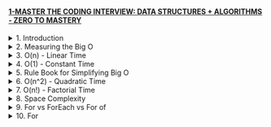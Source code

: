 #### [1-MASTER THE CODING INTERVIEW: DATA STRUCTURES + ALGORITHMS - ZERO TO MASTERY](/courses/others/1.md)

<details>
  <summary>1. Introduction </summary>

# Introduction

```jsbs
Data Structures:
- Arrays
- Stacks
- Queues
- Linked List
- Trees
- Tries
- Graphs
- Hash Tables

Algorithms:
- Sorting
- Dynamic Programming
- BFS and DFS (Searching)
- Recursion
```

<img width="1089" alt="image" src="https://github.com/omeatai/My-Tutorials/assets/32337103/7f5ca60c-29c8-4305-8efe-856328fe0b11">
<img width="1266" alt="image" src="https://github.com/omeatai/My-Tutorials/assets/32337103/c1a27b98-e0a5-465c-8315-67904460777c">

# Interview Session - https://youtu.be/XKu_SEDAykw

<img width="1157" alt="image" src="https://github.com/omeatai/My-Tutorials/assets/32337103/d6495736-8b0c-428e-9d35-8287b0ef0466">

# Interview Cheat Sheet

<img width="1157" alt="image" src="https://github.com/omeatai/My-Tutorials/assets/32337103/6c7edd7c-d636-4ed6-b786-6f046e76b9ac">
<img width="1157" alt="image" src="https://github.com/omeatai/My-Tutorials/assets/32337103/79fc2d87-1f5d-4526-ba41-f68ebda852d7">
<img width="1157" alt="image" src="https://github.com/omeatai/My-Tutorials/assets/32337103/85f19476-bd23-4cf7-9997-14cda646d6ae">
<img width="1157" alt="image" src="https://github.com/omeatai/My-Tutorials/assets/32337103/1a8c0813-356b-428f-b78a-56bf24be1910">
<img width="1157" alt="image" src="https://github.com/omeatai/My-Tutorials/assets/32337103/ffb24457-7309-4972-8e29-aebe709c87d2">
<img width="1157" alt="image" src="https://github.com/omeatai/My-Tutorials/assets/32337103/57f75417-f507-4642-834f-b28e8312fe65">
<img width="1157" alt="image" src="https://github.com/omeatai/My-Tutorials/assets/32337103/1a8f742e-a883-4df1-85e8-ee9c2a8d3634">

# #END </details>

<details>
  <summary>2. Measuring the Big O </summary>

# Measuring the Big O

<img width="1266" alt="image" src="https://github.com/omeatai/My-Tutorials/assets/32337103/dda2dee4-a8bd-4936-80b2-03c460f2205b">

# Example 1:

```js
const nemo = ['nemo'];

function findNemo(array) {
  for (let i = 0; i < array.length; i++) {
    if (array[i] === 'nemo') {
      console.log('Found NEMO!');
    }
  }
}

findNemo(nemo);
```

<img width="1266" alt="image" src="https://github.com/omeatai/My-Tutorials/assets/32337103/2c40ecbb-8a35-492a-a9ea-b83f2c691341">

# Example 2: Big O and Scalabnility

```js
const nemo = ['nemo'];

function findNemo(array) {
  for (let i = 0; i < array.length; i++) {
    if (array[i] === 'nemo') {
      console.log('Found NEMO!');
    }
  }
}

function findNemo2(array) {
  let t0 = performance.now();
  for (let i = 0; i < array.length; i++) {
    if (array[i] === 'nemo') {
      console.log('Found NEMO!');
    }
  }
  let t1 = performance.now();
  console.log('Call to find Nemo took ' + (t1 - t0) + ' milliseconds');
}

findNemo2(nemo);
```

<img width="1266" alt="image" src="https://github.com/omeatai/My-Tutorials/assets/32337103/3cc3cc12-9d4a-4dd1-bb4d-d0edea9e631a">

# Example 3:

```js
const nemo = ['nemo'];

const large = new Array(1000).fill('nemo');

function findNemo(array) {
  for (let i = 0; i < array.length; i++) {
    if (array[i] === 'nemo') {
      console.log('Found NEMO!');
    }
  }
}

function findNemo2(array) {
  let t0 = performance.now();
  for (let i = 0; i < array.length; i++) {
    if (array[i] === 'nemo') {
      console.log('Found NEMO!');
    }
  }
  let t1 = performance.now();
  console.log('Call to find Nemo took ' + (t1 - t0) + ' milliseconds');
}

findNemo2(large);
```

<img width="1266" alt="image" src="https://github.com/omeatai/My-Tutorials/assets/32337103/7530a16e-44f7-4ded-8671-734a2cedd0c6">

# #END </details>

<details>
  <summary>3. O(n) - Linear Time </summary>

# O(n) - Linear Time

# Example 1:

```js
const nemo = ['nemo'];

const large = new Array(5).fill('nemo');

function findNemo(array) {
  let count = 0;
  for (let i = 0; i < array.length; i++) {
    if (array[i] === 'nemo') {
      console.log('Found NEMO!');
    }
    count += 1;
  }
  console.log(`O(${count})`)
}

findNemo(large); // O(n) ----> Linear Time
```

<img width="1266" alt="image" src="https://github.com/omeatai/My-Tutorials/assets/32337103/4d49bd0d-69f6-4dc6-acb7-8eb1e194448b">

# Example 2:

```js
// What is the Big O of the below function? (Hint, you may want to go line by line)
function funChallenge(input) {
  let a = 10; // O(1)
  a = 50 + 3; // O(1)

  for (let i = 0; i < input.length; i++) { // O(n)
    anotherFunction(); // O(n)
    let stranger = true; // O(n)
    a++; // O(n)
  }
  return a; // O(1)
}

function anotherFunction() {
  return 60 + 5;
}

console.log(funChallenge([1, 2, 3, 4, 5])) // O(3 + 4n) ---> O(n)
```

<img width="1316" alt="image" src="https://github.com/omeatai/My-Tutorials/assets/32337103/f1e8e60b-548f-4d0d-aac2-1ec992d5a533">

# Example 3:

```js
// What is the Big O of the below function? (Hint, you may want to go line by line)
function anotherFunChallenge(input) {
  let a = 5; // O(1)
  let b = 10; // O(1)
  let c = 50; // O(1)
  for (let i = 0; i < input; i++) { // O(n)
    let x = i + 1; // O(n)
    let y = i + 2; // O(n)
    let z = i + 3; // O(n)
  }
  for (let j = 0; j < input; j++) { // O(n)
    let p = j * 2; // O(n)
    let q = j * 2; // O(n)
  }
  let whoAmI = "I don't know"; // O(1)
}

anotherFunChallenge([1, 2, 3, 4, 5]) // O(4 + 7n) ----> O(n)
```

# #END </details>

<details>
  <summary>4. O(1) - Constant Time </summary>

# O(1) - Constant Time

# Example 1:

```js
const boxes = [0, 1, 2, 3, 4, 5];

function logFirstTwoBoxes(boxes) {
  console.log(boxes[0]); // 0(1)
  console.log(boxes[1]); // 0(1)
}

logFirstTwoBoxes(boxes)  // O(1) ----> Constant Time
```

<img width="1316" alt="image" src="https://github.com/omeatai/My-Tutorials/assets/32337103/0b9d7f2d-d4d4-4934-8b75-40943d0951ac">

# #END </details>

<details>
  <summary>5. Rule Book for Simplifying Big O </summary>

# Rule Book for Simplifying Big O

- Rule 1: Worst Case - Big O always looks for the worse case scenerio.
- Rule 2: Remove Constants - Always drop the contants
- Rule 3: Different terms for inputs - Always keep loops for different Arrays as different O notations eg. O(n + a)
- Rule 4: Drop Non Dominants - Dominants are notations with higher occurence compared to its Big O counterpart.

<img width="1313" alt="image" src="https://github.com/omeatai/My-Tutorials/assets/32337103/5d405b0e-80c7-4a0c-9581-3532258ed2a0">

# Cheat Sheet

<img width="1313" alt="image" src="https://github.com/omeatai/My-Tutorials/assets/32337103/310fc765-7f75-4f91-98a0-f4e1bab31bdf">
<img width="1313" alt="image" src="https://github.com/omeatai/My-Tutorials/assets/32337103/0925db37-c7e0-4553-a255-dc9bfe591871">

# #END </details>

<details>
  <summary>6. O(n^2) - Quadratic Time </summary>

# O(n^2) - Quadratic Time

# Example 1:

```js
//Log all pairs of array

const boxes = ['a', 'b', 'c', 'd', 'e'];
function logAllPairsOfArray(array) {
  for (let i = 0; i < array.length; i++) {
    for (let j = 0; j < array.length; j++) {
      console.log(array[i], array[j])
    }
  }
}

logAllPairsOfArray(boxes) // O(n * n) ----> O(n^2)
```

<img width="1313" alt="image" src="https://github.com/omeatai/My-Tutorials/assets/32337103/dd0d468a-62ca-4186-a9fd-de9392d2414b">

# Example 2:

```js
function printAllNumbersThenAllPairSums(numbers) {

  console.log('these are the numbers:'); // O(1)
  numbers.forEach(function(number) { // O(n)
    console.log(number);
  });

  console.log('and these are their sums:'); // O(1)
  numbers.forEach(function(firstNumber) { // O(n^2)
    numbers.forEach(function(secondNumber) {
      console.log(firstNumber + secondNumber);
    });
  });
}

printAllNumbersThenAllPairSums([1, 2, 3, 4, 5]) // O(n^2 + n + 2) ---> O(n^2)
```

<img width="1313" alt="image" src="https://github.com/omeatai/My-Tutorials/assets/32337103/e2cee019-165c-46f9-ae59-c7b88f458b7a">

# #END </details>

<details>
  <summary>7. O(n!) - Factorial Time </summary>

# O(n!) - Factorial Time

```java
void nFacRuntimeFunc(int n) {
  for(int i=0; i<n; i++) {
    nFacRuntimeFunc(n-1);
  }
}
```

<img width="1313" alt="image" src="https://github.com/omeatai/My-Tutorials/assets/32337103/84e47905-2477-450c-9d88-6ad0d06f12fc">

# #END </details>

<details>
  <summary>8. Space Complexity </summary>

# Space Complexity

# 3 Bigs in Coding

- Readable
- Memory (Space Complexity)
- Speed (Time Complexity)

# Heap vs Stack

- Heap: Where we store variables that we assign values to.
- Stack: Where we keep track of our function calls.

# What causes Space complexity?

- Variables
- Data Structures
- Function Call
- Allocations

# Example 1:

```js
function boooo(n) {
  for (let i = 0; i < n; i++) {
    console.log('booooo');
  }
}
//Time complexity - O(n)
//Space complexity - O(1)

function arrayOfHiNTimes(n) {
  var hiArray = [];
  for (let i = 0; i < n; i++) {
    hiArray[i] = 'hi';
  }
  return hiArray;
}
// Time complexity O(n)
// Space complexity O(n)

console.log(arrayOfHiNTimes(6))
```

<img width="1313" alt="image" src="https://github.com/omeatai/My-Tutorials/assets/32337103/c74130a4-33f0-4700-a948-6da3d96466ad">

# #END </details>

<details>
  <summary>9. For vs ForEach vs For of </summary>

# For vs ForEach vs For of

```js
const nemo = ['nemo'];

const large = new Array(5).fill('nemo');

function findNemo(array) {
  for (let i = 0; i < array.length; i++) {
    if (array[i] === 'nemo') {
      console.log('1-Found NEMO!');
    }
  }
}

const findNemo2 = array => {
  array.forEach(fish => {
    if (fish === 'nemo') {
      console.log('2-Found NEMO!');
    }
  })
}

const findNemo3 = array => {
  for (let fish of array) {
    if (fish === 'nemo') {
      console.log('3-Found NEMO!');
    }
  }
}

findNemo(large); // O(n) ----> Linear Time
findNemo2(large);
findNemo3(large);
```

<img width="1313" alt="image" src="https://github.com/omeatai/My-Tutorials/assets/32337103/897a7adf-ba37-4384-836a-5223e28ef149">

# #END </details>

<details>
  <summary>10. For </summary>

# For

```js

```

```js

```

```js

```

```js

```

```js

```

```js

```

```js

```

```js

```

```js

```

```js

```

```js

```

```js

```

# #END </details>
